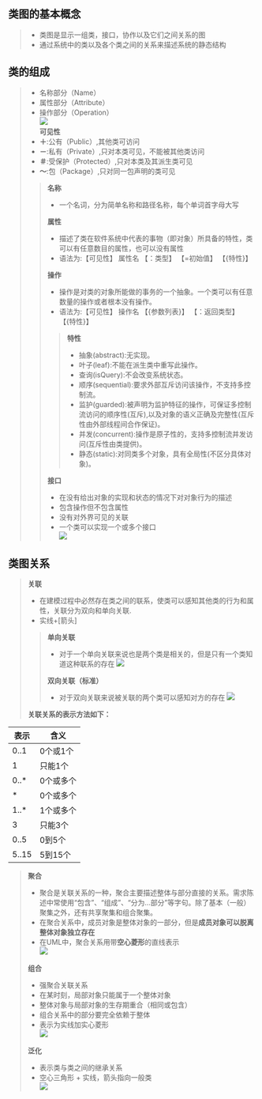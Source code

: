 ## 类图的基本概念
>- 类图是显示一组类，接口，协作以及它们之间关系的图
>- 通过系统中的类以及各个类之间的关系来描述系统的静态结构

## 类的组成
>- 名称部分（Name）
>- 属性部分（Attribute）
>- 操作部分（Operation）  
>![](https://img-blog.csdnimg.cn/20210408154925640.png)  
>**可见性**
>- **＋**:公有（Public）,其他类可访问
>- **－**:私有（Private）,只对本类可见，不能被其他类访问
>- **＃**:受保护（Protected）,只对本类及其派生类可见
>- **～**:包（Package）,只对同一包声明的类可见
>>**名称**
>>- 一个名词，分为简单名称和路径名称，每个单词首字母大写  
>>
>>**属性**
>>- 描述了类在软件系统中代表的事物（即对象）所具备的特性，类可以有任意数目的属性，也可以没有属性
>>- 语法为:【可见性】 属性名 【：类型】 【=初始值】 【{特性}】
>>
>>**操作**
>>- 操作是对类的对象所能做的事务的一个抽象。一个类可以有任意数量的操作或者根本没有操作。
>>- 语法为:【可见性】 操作名 【{参数列表}】 【：返回类型】 【{特性}】
>>>**特性**
>>>- 抽象(abstract):无实现。
>>>- 叶子(leaf):不能在派生类中重写此操作。
>>>- 查询(isQuery):不会改变系统状态。
>>>- 顺序(sequential):要求外部互斥访问该操作，不支持多控制流。
>>>- 监护(guarded):被声明为监护特征的操作，可保证多控制流访问的顺序性(互斥),以及对象的语义正确及完整性(互斥性由外部线程间合作保证)。
>>>- 并发(concurrent):操作是原子性的，支持多控制流并发访问(互斥性由类提供)。
>>>- 静态(static):对同类多个对象，具有全局性(不区分具体对象)。
>>
>>**接口**
>>- 在没有给出对象的实现和状态的情况下对对象行为的描述
>>- 包含操作但不包含属性
>>- 没有对外界可见的关联
>>- 一个类可以实现一个或多个接口  
>>![](https://img-blog.csdnimg.cn/20210105182829194.png)
## 类图关系
>**关联**
>- 在建模过程中必然存在类之间的联系，使类可以感知其他类的行为和属性，关联分为双向和单向关联.
>- 实线+[箭头]
>>**单向关联**
>>- 对于一个单向关联来说也是两个类是相关的，但是只有一个类知道这种联系的存在
>>![](https://img-blog.csdnimg.cn/d85e441cf4854db88334efb2093aeb31.png?x-oss-process=image/watermark,type_d3F5LXplbmhlaQ,shadow_50,text_Q1NETiBAY2hscw==,size_20,color_FFFFFF,t_70,g_se,x_16)  
>>
>>**双向关联（标准）**
>>- 对于双向关联来说被关联的两个类可以感知对方的存在
>>![](https://img-blog.csdnimg.cn/271a01378cb84ede866a7572352de983.png?x-oss-process=image/watermark,type_d3F5LXplbmhlaQ,shadow_50,text_Q1NETiBAY2hscw==,size_20,color_FFFFFF,t_70,g_se,x_16)
>>
>**关联关系的表示方法如下：**

|表示|含义|
|-|-|
|0..1|0个或1个|
|1|只能1个|
|0..* |0个或多个|
|* |0个或多个|
|1..* |1个或多个|
|3|只能3个|
|0..5|0到5个|
|5..15|5到15个|

>**聚合**  
>- 聚合是关联关系的一种，聚合主要描述整体与部分直接的关系。需求陈述中常使用“包含”、“组成”、“分为…部分”等字句。除了基本（一般）聚集之外，还有共享聚集和组合聚集。
>- 在聚合关系中，成员对象是整体对象的一部分，但是**成员对象可以脱离整体对象独立存在**
>- 在UML中，聚合关系用带**空心菱形**的直线表示  
>![](https://img-blog.csdnimg.cn/20210408155329652.png?x-oss-process=image/watermark,type_ZmFuZ3poZW5naGVpdGk,shadow_10,text_aHR0cHM6Ly9ibG9nLmNzZG4ubmV0L1llYXJpbmdmb3J0aGVmdXR1cmU=,size_16,color_FFFFFF,t_70#pic_center)  
>
>**组合**
>- 强聚合关联关系
>- 在某时刻，局部对象只能属于一个整体对象
>- 整体对象与局部对象的生存期重合（相同或包含）
>- 组合关系中的部分要完全依赖于整体
>- 表示为实线加实心菱形  
>![](https://img-blog.csdnimg.cn/20210408155338363.png#pic_center)  
>
>**泛化**
>- 表示类与类之间的继承关系
>- 空心三角形 + 实线，箭头指向一般类  
>![](https://img-blog.csdnimg.cn/20210408155227908.png?x-oss-process=image/watermark,type_ZmFuZ3poZW5naGVpdGk,shadow_10,text_aHR0cHM6Ly9ibG9nLmNzZG4ubmV0L1llYXJpbmdmb3J0aGVmdXR1cmU=,size_16,color_FFFFFF,t_70#pic_center)
